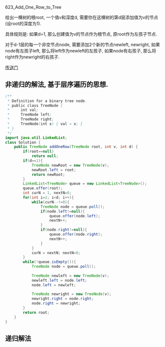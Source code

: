 623_Add_One_Row_to_Tree 

给出一棵树的根root, 一个值v和深度d, 需要你在这棵树的第d层添加值为v的节点(设root的深度为1). 

具体规则是: 如果d=1, 那么创建值为v的节点作为根节点, 原root作为左孩子节点.

对于d-1层的每一个非空节点node, 需要添加2个新的节点newleft, newright, 如果node有左孩子left, 那么将left作为newleft的左孩子, 如果node有右孩子, 那么将right作为newright的右孩子.

[传送门](https://leetcode.com/problems/add-one-row-to-tree/description/)



## 非递归的解法, 基于层序遍历的思想.

```java
/**
 * Definition for a binary tree node.
 * public class TreeNode {
 *     int val;
 *     TreeNode left;
 *     TreeNode right;
 *     TreeNode(int x) { val = x; }
 * }
 */
import java.util.LinkedList;
class Solution {
    public TreeNode addOneRow(TreeNode root, int v, int d) {
        if(root==null)
            return null;
        if(d==1){
            TreeNode newRoot = new TreeNode(v);
            newRoot.left = root;
            return newRoot;
        }
        LinkedList<TreeNode> queue = new LinkedList<TreeNode>();
        queue.offer(root);
        int curN = 1, nextN=0;
        for(int i=2; i<d; i++){
            while(curN--!=0){
                TreeNode node = queue.poll();
                if(node.left!=null){
                    queue.offer(node.left);
                    nextN++;
                }
                if(node.right!=null){
                    queue.offer(node.right);
                    nextN++;
                }
            }
            curN = nextN; nextN=0;
        }
        while(!queue.isEmpty()){
            TreeNode node = queue.poll();
            
            TreeNode newleft = new TreeNode(v);
            newleft.left = node.left;
            node.left = newleft;
            
            TreeNode newright = new TreeNode(v);
            newright.right = node.right;
            node.right = newright;
        }
        return root;
    }
}
```



## 递归解法

